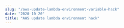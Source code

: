 ```yaml
---
slug: "/aws-update-lambda-environment-variable-hack"
date: "2020-10-20"
title: "AWS update lambda environment hack"
---
```

